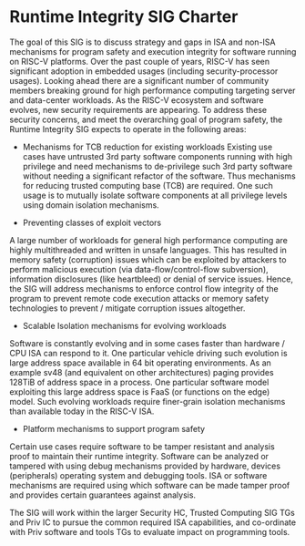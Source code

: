 # Runtime Integrity SIG Charter
The goal of this SIG is to discuss strategy and gaps in ISA and non-ISA
mechanisms for program safety and execution integrity for software running on
RISC-V platforms. Over the past couple of years, RISC-V has seen significant
adoption in embedded usages (including security-processor usages). Looking
ahead there are a significant number of community members breaking ground for
high performance computing targeting server and data-center workloads. As the
RISC-V ecosystem and software evolves, new security requirements are appearing.
To address these security concerns, and meet the overarching goal of program
safety, the Runtime Integrity SIG expects to operate in the following areas: 

- Mechanisms for TCB reduction for existing workloads
Existing use cases have untrusted 3rd party software components running with
high privilege and need mechanisms to de-privilege such 3rd party software
without needing a significant refactor of the software. Thus mechanisms for
reducing trusted computing base (TCB) are required. One such usage is to
mutually isolate software components at all privilege levels using domain
isolation mechanisms.

- Preventing classes of exploit vectors

A large number of workloads for general high performance computing are highly
multithreaded and written in unsafe languages. This has resulted in memory
safety (corruption) issues which can be exploited by attackers to perform
malicious execution (via data-flow/control-flow subversion), information
disclosures (like heartbleed) or denial of service issues. Hence, the SIG will
address mechanisms to enforce control flow integrity of the program to prevent
remote code execution attacks or memory safety technologies to prevent /
mitigate corruption issues altogether.

- Scalable Isolation mechanisms for evolving workloads

Software is constantly evolving and in some cases faster than hardware / CPU
ISA can respond to it.  One particular vehicle driving such evolution is large
address space available in 64 bit operating environments. As an example sv48
(and equivalent on other architectures) paging provides 128TiB of address space
in a process. One particular software model exploiting this large address space
is FaaS (or functions on the edge) model. Such evolving workloads require
finer-grain isolation mechanisms than available today in the RISC-V ISA.

- Platform mechanisms to support program safety

Certain use cases require software to be tamper resistant and analysis proof to
maintain their runtime integrity. Software can be analyzed or tampered with
using debug mechanisms provided by hardware, devices (peripherals) operating
system and debugging tools. ISA or software mechanisms are required using which
software can be made tamper proof and provides certain guarantees against
analysis.

The SIG will work within the larger Security HC, Trusted Computing SIG TGs and
Priv IC to pursue the common required ISA capabilities, and co-ordinate with
Priv software and tools TGs to evaluate impact on programming tools.
